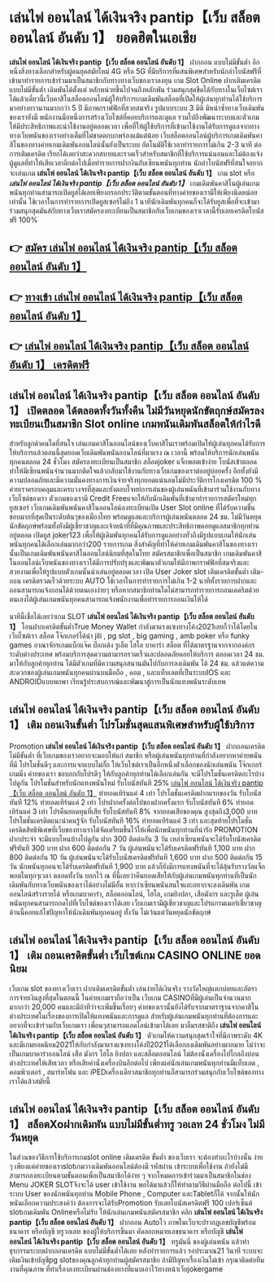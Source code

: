 # เล่นไพ่ ออนไลน์ ได้เงินจริง pantip【เว็บ สล็อต ออนไลน์ อันดับ 1】  ยอดฮิตในเอเชีย 

**เล่นไพ่ ออนไลน์ ได้เงินจริง pantip【เว็บ สล็อต ออนไลน์ อันดับ 1】** ฝากถอน แบบไม่มีขั้นต่ำ  อีกหนึ่งสิ่งทางเลือกสำหรับผู้คนยุคสมัยใหม่ 4G หรือ 5G ที่มีบริการที่แสนพิเศษสำหรับนักล่าโบนัสฟรีที่เข้ามาทำรายการเข้าร่วมมาเป็นสมาชิกกับทางทางเว็บของเราลงทุน เกม Slot Online ฝากเติมเครดิต แบบไม่มีขั้นต่ำ เดิมพันได้ตั้งแต่ หลักหน่วยขึ้นไปจนถึงหลักพัน ร่วมสนุกสุดขีดได้กับทางในเว็บไซต์เราได้แล้วเดี๋ยวนี้เว็บคาสิโนสล็อตออนไลน์ผู้ให้บริการเกมเดิมพันสล็อตที่เปิดให้ผู้เล่นทุกท่านได้ใช้บริการมาอย่างยาวนานมากกว่า 5 ปี มีภาพกราฟฟิกที่สวยสมจริง รูปแบบระบบ 3 มิติ
มิหนำซ้ำทางเว็บเดิมพันของเรายังมี พนักงานมือหนึ่งการสร้างเว็บไซต์ที่คอยบริการและดูแล  รวมไปถึงพัฒนาระบบและตัวเกมให้มีประสิทธิภาพและน่าใช้งานอยู่ตลอดเวลา เพื่อที่ให้ผู้ใช้บริการที่เข้ามาใช้งานได้รับการดูแลจากทางทางเว็บพนันของเราอย่างเต็มที่ไม่ขาดตกบกพร่องแม้แต่น้อย เว็บสล็อตออนไลน์ผู้บริการเกมเดิมพันคาสิโนของทางค่ายเกมเดิมพันออนไลน์นั้นยังเป็นระบบ อัตโนมัติใช้เวลาทำรายการไม่เกิน 2-3 นาที ต่อการเติมเครดิต เรียกได้เลยว่าสะดวกสบายและรวดเร็วสำหรับสมาชิกที่ใช้บริการแน่นอนและไม่ต้องแจ้งผู้ดูแลที่ทำให้เสียเวลาอีกต่อไปเมื่อทำรายการฝากงินกับเซียนพนันทุกท่าน
นักล่าโบนัสฟรีที่สนใจอยากจะเล่นเกม **เล่นไพ่ ออนไลน์ ได้เงินจริง pantip【เว็บ สล็อต ออนไลน์ อันดับ 1】** เกม slot  หรือ ***เล่นไพ่ ออนไลน์ ได้เงินจริง pantip【เว็บ สล็อต ออนไลน์ อันดับ 1】*** เกมเดิมพันคาสิโนผู้เล่นเกมพนันทุกท่านสามารถเปิดยูสได้เลยเพียงกรอกประวัติตามขั้นตอนที่ทางค่ายของเรามีให้เพียงนิดหน่อยเท่านั้น ใช้เวลาในการทำรายการเปิดยูสเซอร์ไม่ถึง 1 นาทีนักเดิมพันทุกคนก็จะได้รับยูสเพื่อที่จะเข้ามาร่วมสนุกสุดมันส์กับทางเว็บเราสมัครลงทะเบียนเป็นสมาชิกกับเว็บเกมของเราเวลานี้รับเลยเครดิตโบนัสฟรี 100%

## 👉 [สมัคร เล่นไพ่ ออนไลน์ ได้เงินจริง pantip【เว็บ สล็อต ออนไลน์ อันดับ 1】](https://archa888.com/)
## 👉 [ทางเข้า เล่นไพ่ ออนไลน์ ได้เงินจริง pantip【เว็บ สล็อต ออนไลน์ อันดับ 1】](https://archa888.com/)
## 👉 [เล่นไพ่ ออนไลน์ ได้เงินจริง pantip【เว็บ สล็อต ออนไลน์ อันดับ 1】 เครดิตฟรี](https://archa888.com/)

## เล่นไพ่ ออนไลน์ ได้เงินจริง pantip【เว็บ สล็อต ออนไลน์ อันดับ 1】 เปิดตลอด ได้ตลอดทั้งวันทั้งคืน ไม่มีวันหยุดนักขัตฤกษ์สมัครลงทะเบียนเป็นสมาชิก Slot online เกมพนันเดิมพันสล็อตให้กำไรดี

สำหรับลูกค้าคนใดที่สนใจ เล่นเกมคาสิโนออนไลน์ของเว็บคาสิโนเราพร้อมเปิดให้ผู้เล่นทุกคนได้รับการให้บริการแล้วตอนนี้สุดยอดเว็บเดิมพันพนันออนไลน์ที่มาแรง ณ เวลานี้ พร้อมให้บริการนักเล่นพนันทุกคนตลอด 24 ชั่วโมง สมัครลงทะเบียนเป็นสมาชิก สล็อตjoker แจ็กพอตเข้าง่าย โบนัสเข้าตลอด ทำให้มีเซียนพนันจำนวนมากติดใจแล้วกลับมาใช้งานกับทางเว็บเกมของเราต่ออยู่บ่อยครั้ง อีกทั้งยังมีความปลอดภัยและมีความมั่นคงทางการเงินจ่ายจริงทุกยอดแน่นอนไม่มีประวัติการโกงเครดิต 100 % ค่ายเราครอบคลุมและครบวงจรที่สุดและยังตอบโจทย์การเล่นของผู้เล่นพนันที่เข้ามาร่วมใช้งานกับทางเว็บไซต์ของเรา
ตัวเกมของเรามี Credit Freeแจกให้กับนักเดิมพันที่เข้ามาทำรายการสมัครใหม่ทุกยูสเซอร์ เว็บเกมเดิมพันพนันคาสิโนออนไลน์ลงทะเบียนเปิด User Slot online ที่ได้รับความชื่นชอบมากที่สุดเป็นระดับต้นๆของเมืองไทย พร้อมดูแลและบริการผู้เล่นพนันตลอด 24 ชม. ไม่มีวันหยุดนักขัตฤกษ์พร้อมทั้งยังมีผู้เชี่ยวชาญและเจ้าหน้าที่ที่มีคุณภาพและประสิทธิภาพคอยดูแลสมาชิกทุกท่านอยู่ตลอด เปิดยูส joker123 เพื่อให้ผู้เดิมพันทุกคนได้รับการดูแลอย่างทั่วถึงมีรูปแบบเกมให้นักเล่นพนันทุกคนได้เลือกเล่นมากกว่า200 รายการเกม
สิ่งสำคัญที่ทำให้ค่ายเกมเดิมพันคาสิโนของทางเรานั้นเป็นเกมเดิมพันพนันคาสิโนออนไลน์นิยมที่สุดในไทย สมัครสมาชิกเพื่อเป็นสมาชิก  เกมเดิมพันคาสิโนออนไลน์เว็บพนันของทางเราได้มีการปรับปรุงและพัฒนาตัวเกมให้มีภาพกราฟฟิกที่สมจริงและสวยงามเพื่อให้รูปแบบตัวเกมนั้นน่าเล่นอยู่ตลอดเวลา เปิด User Joker slot เติมเครดิตขั้นต่ำ เติม-ถอน เครดิตรวดเร็วด้วยระบบ AUTO ใช้เวลาในการทำรายการไม่เกิน 1-2 นาทีทั้งรายการฝากและถอนสามารถแจ้งถอนได้ด้วยตนเองง่ายๆ หรือหากสมาชิกท่านใดไม่สามารถทำรายการถอนเคดริตด้วยตนเองได้ผู้เล่นเกมพนันทุกคนสามารถแจ้งพนักงานเพื่อทำรายการถอนเงินให้ได้

นาทีนี้เชื่อได้เลยว่าเกม SLOT **เล่นไพ่ ออนไลน์ ได้เงินจริง pantip【เว็บ สล็อต ออนไลน์ อันดับ 1】** โอนฝากเครดิตขั้นต่ำTrue Money Wallet กำลังมาแรงแซงทางโค้ง2021เลยก็ว่าได้โดยในเว็บไซต์เรา สล็อต โจ๊กเกอร์ได้นำ  jili , pg slot , big gaming , amb poker หรือ funky games อาณาจักรเกมแบ็กแจ๊ค ป๊อกเด้ง รูเล็ต ไฮโล บาคาร่า สล็อต ที่ได้มาตรฐานจากจากองค์กรระดับต่างประเทศ พร้อมบริการสุดความสามารถรวดเร็วและปลอดภัยคอยให้บริการ ตลอดเวลา 24 ชม. มาให้กับลูกค้าทุกท่าน ได้มีตัวเกมที่มีความสนุกสนานมันไปกับการลงเดิมพัน ได้ 24 ชม. แล้วแต่ความสะดวกของผู้เล่นเกมพนันทุกคนผ่านบนมือถือ , คอม , และแท็บเลตที่เป็นระบบIOS และ ANDROIDแบบพกพา เรียนรู้ประสบการณ์และพัฒนาสู่การเป็นนักแทงพนันระดับเทพ

## เล่นไพ่ ออนไลน์ ได้เงินจริง pantip【เว็บ สล็อต ออนไลน์ อันดับ 1】 เติม ถอนเงินขั้นต่ำ โปรโมชั่นสุดแสนพิเศษสำหรับผู้ใช้บริการ

 Promotion  **เล่นไพ่ ออนไลน์ ได้เงินจริง pantip【เว็บ สล็อต ออนไลน์ อันดับ 1】** ฝากถอนเครดิตไม่มีขั้นต่ำ ที่เว็บเกมของเราอยากจะมอบให้แก่  สมาชิก หรือผู้เล่นพนันทุกท่านที่กำลังอยากหาค่ายพนันที่มี โปรโมชั่นดีๆ และการแจกแบบไม่กั๊ก ให้เว็บไซต์เราเป็นอีกหนึ่งตัวเลือกของนักเล่นพนัน โจ๊กเกอร์เกมมิ่ง ค่ายของเรา ขอบอกกับโปรดีๆ ให้กับลูกค้าทุกท่านได้เลือกเล่นกัน จะมีโปรโมชั่นเครดิตอะไรบ้างไปดูกัน
โปรโมชั่นสำหรับนักแทงพนันใหม่ รับโบนัสทันที 25% [เล่นไพ่ ออนไลน์ ได้เงินจริง pantip【เว็บ สล็อต ออนไลน์ อันดับ 1】](https://archa888.com/) ทำยอดเทิร์นแค่ 4 เท่า
โปรโมชั่นเครดิตฝากแรกของวัน รับโบนัสทันที 12% ทำยอดเทิร์นแค่ 2 เท่า
โปรฝากครั้งต่อไปของฝากครั้งแรก รับโบนัสทันที 6% ทำยอดเทิร์นแค่ 3 เท่า
โปรคืนยอดทุนที่เสีย รับโบนัสทันที 8% จากยอดเสียของคุณ สูงสุดถึง3,000 บาท
โปรโมชั่นเครดิตแนะนำคนรู้จัก รับโบนัสทันที 16% ทำยอดเทิร์นแค่ 3 เท่า
และสุดท้ายโปรโมชั่นเครดิตสิทธิพิเศษที่เว็บของทางเราได้จัดเตรียมขึ้นไว้ให้เพื่อนักพนันทุกท่านที่น่ารัก  PROMOTION ฝากประจำ จะมีแบบไหนบ้างไปดูกัน
ฝาก 300 ติดต่อกัน 3 วัน เหล่าเซียนพนันจะได้รับโบนัสเครดิตฟรีทันที 300 บาท
ฝาก 600 ติดต่อกัน 7 วัน ผู้เล่นพนันจะได้รับเครดิตฟรีทันที 1,100 บาท
ฝาก 800 ติดต่อกัน 10 วัน ผู้เล่นพนันจะได้รับโบนัสเครดิตฟรีทันที 1,600 บาท
ฝาก 500 ติดต่อกัน 15 วัน นักพนันทุกคนจะได้รับเครดิตฟรีทันที 1,900 บาท
แล้วก็ยังมีการแทงพนันที่จะได้ลุ้นรับรางวัลแจ็กพอตในทุกๆเวลา ตลอดทั้งวัน บอกไว้ ณ ที่นี้เลยว่าคืนยอดเสียให้กับผู้เล่นเกมพนันทุกท่านที่เป็นนักเดิมพันกับทางเว็บพนันของเราได้อย่างไม่มีอั้น หากว่าเซียนพนันสนใจและอยากจะลงเดิมพัน เกมออนไลน์สร้างรายได้ หรือเกมบาคาร่า, สล็อตออนไลน์, ไฮโล, เกมยิงปลา, เสือมังกร และรูเล็ต ผู้เล่นพนันทุกคนสามารถกดไปที่เว็บไซต์ของเราได้เลย เว็บเกมเรามีผู้เชี่ยวชาญและโปรแกรมเมอร์เชี่ยวชาญด้านนี้คอยแก้ไขปัญหาให้นักเดิมพันทุกคนอยู่ ทั้งวัน ไม่เว้นแต่วันหยุดนักขัตฤกษ์

## เล่นไพ่ ออนไลน์ ได้เงินจริง pantip【เว็บ สล็อต ออนไลน์ อันดับ 1】 เติม ถอนเครดิตขั้นต่ำ  เว็บไซต์เกม CASINO ONLINE ยอดนิยม

เว็บเกม slot ของทางเว็บเรา ฝากเติมเครดิตขั้นต่ำ เล่นง่ายได้เงินจริง รางวัลใหญ่แตกบ่อยและอัตราการจ่ายเงินสูงที่สุดในตอนนี้ ในค่ายเกมเราถือว่าเป็น เว็บเกม CASINOที่มีผู้เล่นเป็นจำนวนมากมากกว่า 20,000 คนและมีถ้าทีว่าจะเพิ่มขึ้นเรื่อยๆ ค่ายของเรานั้นยังได้รับจากมาตราฐานจากคาสิโนต่างประเทศในเรื่องของการเปิดให้แทงพนันและการดูแล สำหรับผู้เล่นเกมพนันทุกท่านที่ต้องการและอยากที่จะเข้าร่วมกับเว็บเกมเรา เพื่อนๆสามารถแอดไลน์เข้ามาได้เลย
	มาลิ้มรสชาติถึง **เล่นไพ่ ออนไลน์ ได้เงินจริง pantip【เว็บ สล็อต ออนไลน์ อันดับ 1】** ตัวเกมให้ความสนุกสุดเร้าใจที่มีภาพระดับ 4K และมีเกมยอดนิยม2021ให้กับกำลังมาแรงแซงทางโค้งปี2021ได้เลือกลงเดิมพันอย่างมากมาย  ไม่ว่าจะเป็นเกมบาคาร่าออนไลน์ เสือ มังกร ไฮโล ยิงปลา และสล็อตออนไลน์ ไม่ต้องนั่งเครื่องไปไกลถึงบ่อนต่างประเทศให้เสียเวลา หรือเสียค่านั่งเครื่องบินอีกต่อไป เพียงแค่นักเล่นเกมพนันทุกท่านมีแท็บเลต , คอมพิวเตอร์ , สมาร์ทโฟน และ iPEDเครื่องเดียวสมาชิกทุกท่านก็สามารถร่วมสนุกกับเว็บไซต์ของทางเราได้แล้วสมัยนี้

## เล่นไพ่ ออนไลน์ ได้เงินจริง pantip【เว็บ สล็อต ออนไลน์ อันดับ 1】 สล็อตXoฝากเดิมพัน แบบไม่มีขั้นต่ำทรู วอเลท 24 ชั่วโมง ไม่มีวันหยุด

ในส่วนของวิธีการใช้บริการเกมslot online เติมเครดิต ขั้นต่ำ ของเว็บเรา จะต้องทำอะไรบ้างนั้น ง่าย ๆ เพียงแค่ค่ายของเราslotเกมวางเดิมพันออนไลน์ต้องมี รหัสผ่าน เข้าระบบเพื่อใช้งาน ถ้ายังไม่มีสามารถลงทะเบียนตามขั้นตอนเพื่อเป็นสมาชิกได้ง่าย ๆ จากโหมดการเข้าร่วมมาเป็นสมาชิกในช่อง Menu JOKER SLOTจึงจะได้ user เข้าใช้งาน พอได้มาแล้วก็ให้ทำตามวิธีผ่านมือถือ ต่อไปนี้
เข้าระบบ User  ของนักพนันทุกท่าน Mobile Phone , Computer และTabletก็ได้
จากนั้นให้นักพนันเลือกความประสงค์ว่า ต้องการจะได้รับPromotion รับเลยโบนัสเครดิตฟรี 100 เปอร์เซ็นต์ slotเกมเดิมพัน Onlineหรือไม่รับ
ให้นักเล่นเกมพนันสมัครสมาชิก คลิก **เล่นไพ่ ออนไลน์ ได้เงินจริง pantip【เว็บ สล็อต ออนไลน์ อันดับ 1】** ฝากถอน Autoไว ภาพในเว็บจะปรากฏเลขบัญชีพร้อมธนาคาร หรือบัญชี ทรูวอเลท ของผู้ให้บริการขึ้นมา
คัดลอกหมายเลขธนาคาร หรือบัญชี **เล่นไพ่ ออนไลน์ ได้เงินจริง pantip【เว็บ สล็อต ออนไลน์ อันดับ 1】** ทรูมันนี่ ของผู้เล่นพนัน แล้วทำธุรกรรมระบบฝากถอนเครดิต แบบไม่มีขั้นต่ำได้เลย
หลังทำรายการแล้ว รอประมาณ21 วินาที ระบบจะเติมเงินเข้าบัญชีpg slotของคุณลูกค้าทุกท่านผู้สมัครสมาชิก
ถ้ามีปัญหาเรื่องเงินไม่เข้า กรุณาติดต่อทีมงานที่คุณภาพ ที่ทำเรื่องลงทะเบียนผ่านช่องทางที่แนบเอาไว้ทางหน้าเว็บjokergame


